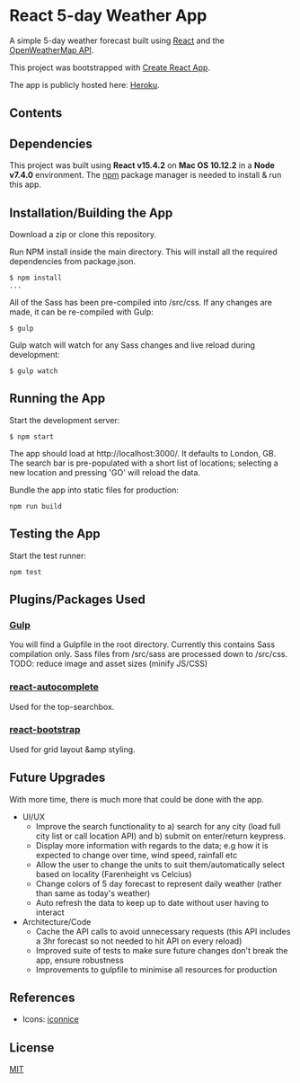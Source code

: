 # React 5-day Weather App
A simple 5-day weather forecast built using [React](https://facebook.github.io/react/)
and the [OpenWeatherMap API](http://openweathermap.org/forecast5).

This project was bootstrapped with [Create React App](https://github.com/facebookincubator/create-react-app).

The app is publicly hosted here: [Heroku](http://dry-badlands-87551.herokuapp.com/).

## Contents

<a name="dependencies"></a>
## Dependencies
This project was built using **React v15.4.2** on **Mac OS 10.12.2** in a **Node v7.4.0** environment.
The [npm](https://www.npmjs.com/) package manager is needed to install &amp; run this app.

<a name="installation"></a>
## Installation/Building the App
Download a zip or clone this repository.

Run NPM install inside the main directory. This will install all the required
dependencies from package.json.
```
$ npm install
...
```
All of the Sass has been pre-compiled into /src/css.
If any changes are made, it can be re-compiled with Gulp:
```
$ gulp
```
Gulp watch will watch for any Sass changes and live reload during development:
```
$ gulp watch
```

<a name="running-the-app"></a>
## Running the App
Start the development server:
```
$ npm start
```
The app should load at http://localhost:3000/. It defaults to London, GB. The search
bar is pre-populated with a short list of locations; selecting a new location and
pressing 'GO' will reload the data.


Bundle the app into static files for production:
```
npm run build
```

<a name="testing-the-app"></a>
## Testing the App
Start the test runner:
```
npm test
```

<a name="plugins"></a>
## Plugins/Packages Used
### [Gulp](http://gulpjs.com/)
You will find a Gulpfile in the root directory. Currently this contains Sass
compilation only. Sass files from /src/sass are processed down to /src/css.
TODO: reduce image and asset sizes (minify JS/CSS)

### [react-autocomplete](https://github.com/reactjs/react-autocomplete)
Used for the top-searchbox.

### [react-bootstrap](https://react-bootstrap.github.io/)
Used for grid layout &amp styling.

<a name="future"></a>
## Future Upgrades
With more time, there is much more that could be done with the app.
* UI/UX
  * Improve the search functionality to a) search for any city (load full city list or call location API) and b) submit on enter/return keypress.
  * Display more information with regards to the data; e.g how it is expected to change over time, wind speed, rainfall etc
  * Allow the user to change the units to suit them/automatically select based on locality (Farenheight vs Celcius)
  * Change colors of 5 day forecast to represent daily weather (rather than same as today's weather)
  * Auto refresh the data to keep up to date without user having to interact
* Architecture/Code
  * Cache the API calls to avoid unnecessary requests (this API includes a 3hr forecast so not needed to hit API on every reload)
  * Improved suite of tests to make sure future changes don't break the app, ensure robustness
  * Improvements to gulpfile to minimise all resources for production

<a name="references"></a>
## References
* Icons: [iconnice](http://www.flaticon.com/authors/iconnice)

<a name="license"></a>
## License
[MIT](http://link.com)

